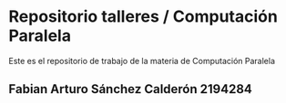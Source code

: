 # Repositorio talleres / Computación Paralela

Este es el repositorio de trabajo de la materia de Computación Paralela

## Fabian Arturo Sánchez Calderón 2194284
